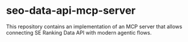 # seo-data-api-mcp-server
This repository contains an implementation of an MCP server that allows connecting SE Ranking Data API with modern agentic flows.
